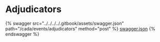 # Adjudicators

{% swagger src="../../../../.gitbook/assets/swagger.json" path="/cada/events/adjudicators" method="post" %}
[swagger.json](../../../../.gitbook/assets/swagger.json)
{% endswagger %}
